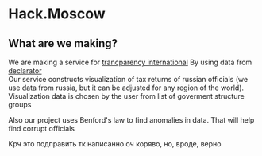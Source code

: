 # Hack.Moscow

## What are we making?
We are making a service for [trancparency international](https://transparency.org.ru)
By using data from [declarator](https://declarator.org/)\
Our service constructs visualization of tax returns of russian officials (we use data from russia, but it can be adjusted for any region of the world).
Visualization data is chosen by the user from list of goverment structure groups

Also our project uses Benford's law to find anomalies in data. 
That will help find corrupt officials


Крч это подправить тк написанно оч коряво, но, вроде, верно
